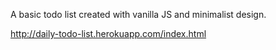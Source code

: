 A basic todo list created with vanilla JS and minimalist design.

http://daily-todo-list.herokuapp.com/index.html
